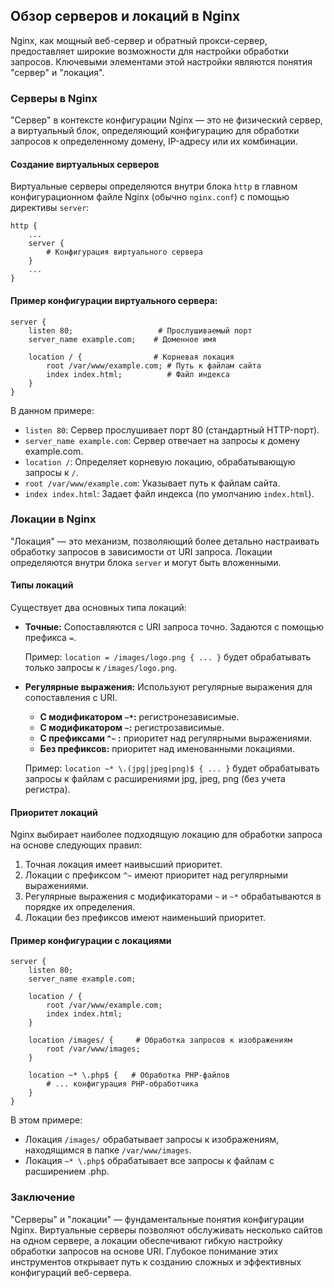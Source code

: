 ## Обзор серверов и локаций в Nginx

Nginx, как мощный веб-сервер и обратный прокси-сервер, предоставляет широкие возможности для настройки обработки запросов. Ключевыми элементами этой настройки являются понятия "сервер" и "локация".  

### Серверы в Nginx

"Сервер" в контексте конфигурации Nginx — это не физический сервер, а виртуальный блок, определяющий конфигурацию для обработки запросов к определенному домену, IP-адресу или их комбинации. 

#### Создание виртуальных серверов

Виртуальные серверы определяются внутри блока `http` в главном конфигурационном файле Nginx (обычно `nginx.conf`) с помощью директивы `server`:

```
http {
    ... 
    server {
        # Конфигурация виртуального сервера
    }
    ... 
}
```

#### Пример конфигурации виртуального сервера:

```
server {
    listen 80;                   # Прослушиваемый порт
    server_name example.com;    # Доменное имя
    
    location / {                # Корневая локация
        root /var/www/example.com; # Путь к файлам сайта
        index index.html;          # Файл индекса
    }
}
```

В данном примере:

* `listen 80`: Сервер прослушивает порт 80 (стандартный HTTP-порт).
* `server_name example.com`: Сервер отвечает на запросы к домену example.com.
* `location /`: Определяет корневую локацию, обрабатывающую запросы к `/`.
* `root /var/www/example.com`: Указывает путь к файлам сайта.
* `index index.html`: Задает файл индекса (по умолчанию `index.html`).

### Локации в Nginx

"Локация" — это механизм, позволяющий более детально настраивать обработку запросов в зависимости от URI запроса. Локации определяются внутри блока `server` и могут быть вложенными.

#### Типы локаций

Существует два основных типа локаций:

* **Точные:** Сопоставляются с URI запроса точно. Задаются с помощью префикса `=`.
  
   Пример: `location = /images/logo.png { ... }` будет обрабатывать только запросы к `/images/logo.png`.

* **Регулярные выражения:** Используют регулярные выражения для сопоставления с URI. 

   * **С модификатором `~*`:**  регистронезависимые.
   * **С модификатором `~`:**  регистрозависимые.
   * **С префиксами `^~` :**  приоритет над регулярными выражениями.
   * **Без префиксов:**  приоритет над именованными локациями.

    Пример:  `location ~* \.(jpg|jpeg|png)$ { ... }` будет обрабатывать запросы к файлам с расширениями jpg, jpeg, png (без учета регистра).

#### Приоритет локаций

Nginx выбирает наиболее подходящую локацию для обработки запроса на основе следующих правил:

1. Точная локация имеет наивысший приоритет.
2. Локации с префиксом `^~` имеют приоритет над регулярными выражениями.
3. Регулярные выражения с модификаторами `~` и `~*` обрабатываются в порядке их определения.
4. Локации без префиксов имеют наименьший приоритет.

#### Пример конфигурации с локациями

```
server {
    listen 80;
    server_name example.com;

    location / {
        root /var/www/example.com;
        index index.html;
    }

    location /images/ {     # Обработка запросов к изображениям
        root /var/www/images; 
    }

    location ~* \.php$ {   # Обработка PHP-файлов
        # ... конфигурация PHP-обработчика
    }
}
```

В этом примере:

* Локация `/images/` обрабатывает запросы к изображениям, находящимся в папке `/var/www/images`.
* Локация `~* \.php$` обрабатывает все запросы к файлам с расширением .php.

### Заключение

"Серверы" и "локации" — фундаментальные понятия конфигурации Nginx. Виртуальные серверы позволяют обслуживать несколько сайтов на одном сервере, а локации обеспечивают гибкую настройку обработки запросов на основе URI. Глубокое понимание этих инструментов открывает путь к созданию сложных и эффективных конфигураций веб-сервера. 
